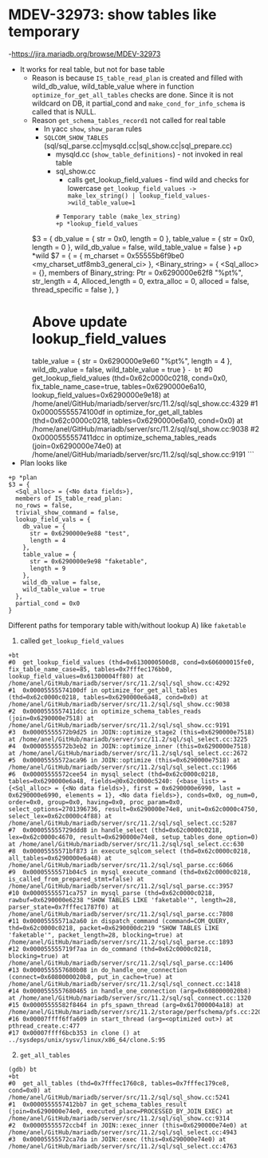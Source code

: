 # MDEV-32973: show tables like temporary 
-https://jira.mariadb.org/browse/MDEV-32973
- It works for real table, but not for base table
  - Reason is because `IS_table_read_plan` is created and filled with wild_db_value, wild_table_value 
    where in function `optimize_for_get_all_tables` checks are done.
    Since it is not wildcard on DB, it partial_cond and `make_cond_for_info_schema` is called that is NULL.
  - Reason `get_schema_tables_record1` not called for real table
    - In yacc `show`, `show_param` rules
    - `SQLCOM_SHOW_TABLES` (sql/sql_parse.cc|mysqld.cc|sql_show.cc|sql_prepare.cc)
      - mysqld.cc (`show_table_definitions`) - not invoked in real table
      - sql_show.cc 
        - calls get_lookup_field_values - find wild and checks for lowercase
       `get_lookup_field_values -> make_lex_string() | lookup_field_values->wild_table_value=1`
        ```
        # Temporary table (make_lex_string)
        +p *lookup_field_values
	$3 = {
	  db_value = {
	    str = 0x0,
	    length = 0
	  },
	  table_value = {
	    str = 0x0,
	    length = 0
	  },
	  wild_db_value = false,
	  wild_table_value = false
	}
	+p *wild
	$7 = {
	  <Charset> = {
	    m_charset = 0x55555b6f9be0 <my_charset_utf8mb3_general_ci>
	  }, 
	  <Binary_string> = {
	    <Sql_alloc> = {<No data fields>}, 
	    members of Binary_string:
	    Ptr = 0x6290000e62f8 "%pt%",
	    str_length = 4,
	    Alloced_length = 0,
	    extra_alloc = 0,
	    alloced = false,
	    thread_specific = false
	  }, <No data fields>}
	  # Above update lookup_field_values
	  table_value = {
	    str = 0x6290000e9e60 "%pt%",
	    length = 4
	  },
	  wild_db_value = false,
	  wild_table_value = true
}
        ```
        - bt
        ```
	#0  get_lookup_field_values (thd=0x62c0000c0218, cond=0x0, fix_table_name_case=true, tables=0x6290000e6a10, lookup_field_values=0x6290000e9e18) at /home/anel/GitHub/mariadb/server/src/11.2/sql/sql_show.cc:4329
	#1  0x00005555574100df in optimize_for_get_all_tables (thd=0x62c0000c0218, tables=0x6290000e6a10, cond=0x0) at /home/anel/GitHub/mariadb/server/src/11.2/sql/sql_show.cc:9038
	#2  0x0000555557411dcc in optimize_schema_tables_reads (join=0x6290000e74e0) at /home/anel/GitHub/mariadb/server/src/11.2/sql/sql_show.cc:9191
        ```
- Plan looks like
```
+p *plan
$3 = {
  <Sql_alloc> = {<No data fields>}, 
  members of IS_table_read_plan:
  no_rows = false,
  trivial_show_command = false,
  lookup_field_vals = {
    db_value = {
      str = 0x6290000e9e88 "test",
      length = 4
    },
    table_value = {
      str = 0x6290000e9e98 "faketable",
      length = 9
    },
    wild_db_value = false,
    wild_table_value = true
  },
  partial_cond = 0x0
}
```
        
Different paths for temporary table with/without lookup
A) like `faketable`
1. called `get_lookup_field_values`
```
+bt
#0  get_lookup_field_values (thd=0x6130000500d8, cond=0x606000015fe0, fix_table_name_case=85, tables=0x7fffec176bb0, lookup_field_values=0x61300004ff80) at /home/anel/GitHub/mariadb/server/src/11.2/sql/sql_show.cc:4292
#1  0x00005555574100df in optimize_for_get_all_tables (thd=0x62c0000c0218, tables=0x6290000e6a48, cond=0x0) at /home/anel/GitHub/mariadb/server/src/11.2/sql/sql_show.cc:9038
#2  0x0000555557411dcc in optimize_schema_tables_reads (join=0x6290000e7518) at /home/anel/GitHub/mariadb/server/src/11.2/sql/sql_show.cc:9191
#3  0x00005555572b9d25 in JOIN::optimize_stage2 (this=0x6290000e7518) at /home/anel/GitHub/mariadb/server/src/11.2/sql/sql_select.cc:3225
#4  0x00005555572b3eb2 in JOIN::optimize_inner (this=0x6290000e7518) at /home/anel/GitHub/mariadb/server/src/11.2/sql/sql_select.cc:2672
#5  0x00005555572aca96 in JOIN::optimize (this=0x6290000e7518) at /home/anel/GitHub/mariadb/server/src/11.2/sql/sql_select.cc:1966
#6  0x00005555572cee54 in mysql_select (thd=0x62c0000c0218, tables=0x6290000e6a48, fields=@0x62c0000c5240: {<base_list> = {<Sql_alloc> = {<No data fields>}, first = 0x6290000e6990, last = 0x6290000e6990, elements = 1}, <No data fields>}, conds=0x0, og_num=0, order=0x0, group=0x0, having=0x0, proc_param=0x0, select_options=2701396736, result=0x6290000e74e8, unit=0x62c0000c4750, select_lex=0x62c0000c4f88) at /home/anel/GitHub/mariadb/server/src/11.2/sql/sql_select.cc:5287
#7  0x000055555729ddd8 in handle_select (thd=0x62c0000c0218, lex=0x62c0000c4670, result=0x6290000e74e8, setup_tables_done_option=0) at /home/anel/GitHub/mariadb/server/src/11.2/sql/sql_select.cc:630
#8  0x00005555571bf873 in execute_sqlcom_select (thd=0x62c0000c0218, all_tables=0x6290000e6a48) at /home/anel/GitHub/mariadb/server/src/11.2/sql/sql_parse.cc:6066
#9  0x00005555571b04c5 in mysql_execute_command (thd=0x62c0000c0218, is_called_from_prepared_stmt=false) at /home/anel/GitHub/mariadb/server/src/11.2/sql/sql_parse.cc:3957
#10 0x00005555571ca757 in mysql_parse (thd=0x62c0000c0218, rawbuf=0x6290000e6238 "SHOW TABLES LIKE 'faketable'", length=28, parser_state=0x7fffec1787f0) at /home/anel/GitHub/mariadb/server/src/11.2/sql/sql_parse.cc:7808
#11 0x00005555571a2a60 in dispatch_command (command=COM_QUERY, thd=0x62c0000c0218, packet=0x6290000dc219 "SHOW TABLES LIKE 'faketable'", packet_length=28, blocking=true) at /home/anel/GitHub/mariadb/server/src/11.2/sql/sql_parse.cc:1893
#12 0x000055555719f7aa in do_command (thd=0x62c0000c0218, blocking=true) at /home/anel/GitHub/mariadb/server/src/11.2/sql/sql_parse.cc:1406
#13 0x0000555557680b08 in do_handle_one_connection (connect=0x6080000020b8, put_in_cache=true) at /home/anel/GitHub/mariadb/server/src/11.2/sql/sql_connect.cc:1418
#14 0x0000555557680465 in handle_one_connection (arg=0x6080000020b8) at /home/anel/GitHub/mariadb/server/src/11.2/sql/sql_connect.cc:1320
#15 0x00005555582f8464 in pfs_spawn_thread (arg=0x617000004a18) at /home/anel/GitHub/mariadb/server/src/11.2/storage/perfschema/pfs.cc:2201
#16 0x00007ffff6ffa609 in start_thread (arg=<optimized out>) at pthread_create.c:477
#17 0x00007ffff6bcb353 in clone () at ../sysdeps/unix/sysv/linux/x86_64/clone.S:95
```

2. `get_all_tables`
```
(gdb) bt
+bt
#0  get_all_tables (thd=0x7fffec1760c8, tables=0x7fffec179ce8, cond=0x0) at /home/anel/GitHub/mariadb/server/src/11.2/sql/sql_show.cc:5241
#1  0x0000555557412bb7 in get_schema_tables_result (join=0x6290000e74e0, executed_place=PROCESSED_BY_JOIN_EXEC) at /home/anel/GitHub/mariadb/server/src/11.2/sql/sql_show.cc:9314
#2  0x00005555572ccb4f in JOIN::exec_inner (this=0x6290000e74e0) at /home/anel/GitHub/mariadb/server/src/11.2/sql/sql_select.cc:4943
#3  0x00005555572ca7da in JOIN::exec (this=0x6290000e74e0) at /home/anel/GitHub/mariadb/server/src/11.2/sql/sql_select.cc:4763

```
